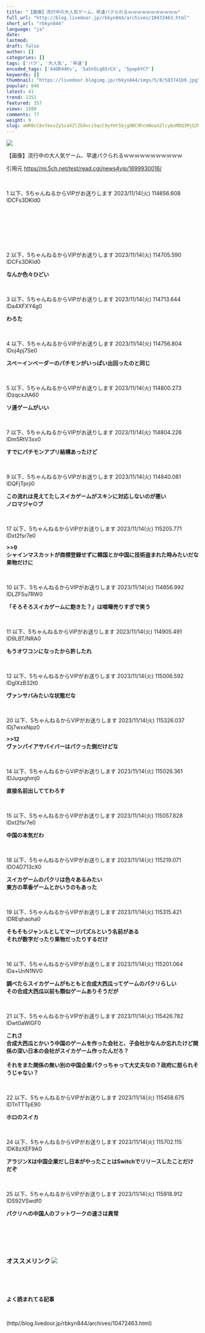 ```yaml
---
title: "【画像】流行中の大人気ゲーム、早速パクられるｗｗｗｗｗｗｗｗｗｗｗ"
full_url: "http://blog.livedoor.jp/rbkyn844/archives/10472463.html"
short_url: "rbkyn844"
language: "ja"
date: 
lastmod: 
draft: false
author: []
categories: []
tags: ['パク', '大人気', '早速']
encoded_tags: ['44OR44Kv', '5aSn5Lq65rCX', '5pep6YCf']
keywords: []
thumbnail: "https://livedoor.blogimg.jp/rbkyn844/imgs/5/8/583741b9.jpg"
popular: 846
latest: 41
trend: 1351
featured: 357
views: 1588
comments: 77
weight: 9
slug: aHR0cC8vYmxvZy5saXZlZG9vci5qcC9yYmt5bjg0NC9hcmNoaXZlcy8xMDQ3MjQ2My5odG1s
---
```


![](https://livedoor.blogimg.jp/rbkyn844/imgs/5/8/583741b9.jpg)

<div><p>【画像】流行中の大人気ゲーム、早速パクられるｗｗｗｗｗｗｗｗｗｗｗ</p><p>引用元 <a title='' target='_blank' href='https//mi.5ch.net/test/read.cgi/news4vip/1699930016/'>https//mi.5ch.net/test/read.cgi/news4vip/1699930016/ </a> </p><br><p class='res1'>1 以下、5ちゃんねるからVIPがお送りします 2023/11/14(火) 114656.608 IDCFs3DKId0 </p> <p class='res2'><b> </b></p><blockquote class='imgur-embed-pub'></blockquote><b> <br> <blockquote class='imgur-embed-pub'></blockquote> <br> <blockquote class='imgur-embed-pub'></blockquote> </b><br> <br> <p class='res1'>2 以下、5ちゃんねるからVIPがお送りします 2023/11/14(火) 114705.590 IDCFs3DKId0 </p> <p class='res2'><b> なんか色々ひどい </b></p><br> <p class='res1'>3 以下、5ちゃんねるからVIPがお送りします 2023/11/14(火) 114713.644 IDa4XFXY4g0 </p> <p class='res2'><b> わろた </b></p><br> <p class='res1'>4 以下、5ちゃんねるからVIPがお送りします 2023/11/14(火) 114756.804 IDoj4pj7Se0 </p> <p class='res2'><b> スペーインベーダーのパチモンがいっぱい出回ったのと同じ </b></p><br> <p class='res1'>5 以下、5ちゃんねるからVIPがお送りします 2023/11/14(火) 114800.273 IDzqcxJtA60 </p> <p class='res2'><b> ソ連ゲームがいい </b></p><br> <p class='res1'>7 以下、5ちゃんねるからVIPがお送りします 2023/11/14(火) 114804.226 IDm5RtV3xx0 </p> <p class='res2'><b> すでにパチモンアプリ結構あったけど </b></p><br> <p class='no-pc'></p> <p class='res1'>9 以下、5ちゃんねるからVIPがお送りします 2023/11/14(火) 114840.081 IDQFjTprji0 </p> <p class='res2'><b> この流れは見えてたしスイカゲームがスキンに対応しないのが悪い <br> ノロマジャ○プ </b></p><br> <p class='res1'>17 以下、5ちゃんねるからVIPがお送りします 2023/11/14(火) 115205.771 IDxt2fsr7e0 </p> <p class='res2'><b> >>9 <br> シャインマスカットが商標登録せずに韓国とか中国に技術盗まれた時みたいだな <br> 果物だけに </b></p><br> <p class='res1'>10 以下、5ちゃんねるからVIPがお送りします 2023/11/14(火) 114856.992 IDLZF5u7RW0 </p> <p class='res2'><b> 「そろそろスイカゲームに飽きた？」は喧嘩売りすぎで笑う </b></p><br> <p class='res1'>11 以下、5ちゃんねるからVIPがお送りします 2023/11/14(火) 114905.491 ID9LBT/NRA0 </p> <p class='res2'><b> もうオワコンになったから許したれ </b></p><br> <p class='res1'>12 以下、5ちゃんねるからVIPがお送りします 2023/11/14(火) 115006.592 IDglXzB32t0 </p> <p class='res2'><b> ヴァンサバみたいな状態だな </b></p><br> <p class='res1'>20 以下、5ちゃんねるからVIPがお送りします 2023/11/14(火) 115326.037 IDj7wxxNpz0 </p> <p class='res2'><b> >>12 <br> ヴァンパイアサバイバーはパクった側だけどな </b></p><br> <p class='res1'>14 以下、5ちゃんねるからVIPがお送りします 2023/11/14(火) 115026.361 IDJuqxghmj0 </p> <p class='res2'><b> 直接名前出しててわろす </b></p><br> <p class='res1'>15 以下、5ちゃんねるからVIPがお送りします 2023/11/14(火) 115057.828 IDxt2fsr7e0 </p> <p class='res2'><b> 中国の本気だわ </b></p><br> <p class='res1'>18 以下、5ちゃんねるからVIPがお送りします 2023/11/14(火) 115219.071 IDO4D713cX0 </p> <p class='res2'><b> スイカゲームのパクリは色々あるみたい <br> 東方の萃香ゲームとかいうのもあった </b></p><br> <p class='res1'>19 以下、5ちゃんねるからVIPがお送りします 2023/11/14(火) 115315.421 IDREqhaoha0 </p> <p class='res2'><b> そもそもジャンルとしてマージパズルという名前がある <br> それが数字だったり果物だったりするだけ </b></p><br> <p class='res1'>16 以下、5ちゃんねるからVIPがお送りします 2023/11/14(火) 115201.064 IDa+UnN1NV0 </p> <p class='res2'><b> 調べたらスイカゲームがもともと合成大西瓜ってゲームのパクリらしい <br> その合成大西瓜以前も類似ゲームありそうだが </b></p><br> <p class='res1'>21 以下、5ちゃんねるからVIPがお送りします 2023/11/14(火) 115426.782 IDwt0aWlGF0 </p> <p class='res2'><b> これさ <br> 合成大西瓜とかいう中国のゲームを作った会社と、子会社かなんか忘れたけど関係の深い日本の会社がスイカゲーム作ったんだろ？ <br> <br> それをまた関係の無い別の中国企業パクっちゃって大丈夫なの？政府に怒られそうじゃない？ </b></p><br> <p class='res1'>22 以下、5ちゃんねるからVIPがお送りします 2023/11/14(火) 115458.675 IDTnTTTpE90 </p> <p class='res2'><b> ホロのスイカ </b></p><br> <p class='res1'>24 以下、5ちゃんねるからVIPがお送りします 2023/11/14(火) 115702.115 IDK8zXEF9A0 </p> <p class='res2'><b> アラジンXは中国企業だし日本がやったことはSwitchでリリースしたことだけだぞ </b></p><br> <p class='res1'>25 以下、5ちゃんねるからVIPがお送りします 2023/11/14(火) 115918.912 IDS92VSwdf0 </p> <p class='res2'><b> パクリへの中国人のフットワークの速さは異常 </b></p><br> <p id='5077e33f033c4e934bb013c7c4eb8bbd'> </p><br> <br> <p class='no-pc'></p> <h3 class='linkh'>オススメリンク <img src='http//blog.livedoor.jp/rbkyn844/ftp/fusagikom-fikergh.png'></h3> <p class='link2'> </p><br> <p class='no-pc'></p> <p class='no-pc'><br><p><b>よく読まれてる記事</b></p><br></p> </div>

(http//blog.livedoor.jp/rbkyn844/archives/10472463.html)
